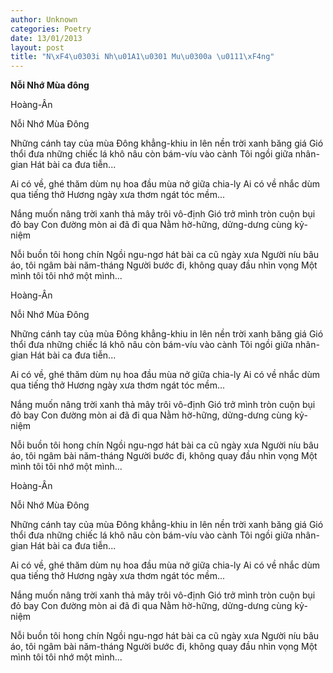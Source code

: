 ```yaml
---
author: Unknown
categories: Poetry
date: 13/01/2013
layout: post
title: "N\xF4\u0303i Nh\u01A1\u0301 Mu\u0300a \u0111\xF4ng"
---
```


**Nỗi Nhớ Mùa đông**

Hoàng-Ân

Nỗi Nhớ Mùa Đông


Những cánh tay của mùa Đông
khẳng-khiu in lên nền trời xanh băng giá
Gió thổi đưa những chiếc lá khô nâu
còn bám-víu vào cành
Tôi ngồi giữa nhân-gian
Hát bài ca đưa tiễn...

Ai có về,
ghé thăm dùm nụ hoa đầu mùa
nở giữa chia-ly
Ai có về nhắc dùm qua tiếng thở
Hương ngày xưa thơm ngát tóc mềm...

Nắng muốn nâng trời xanh
thả mây trôi vô-định
Gió trở mình tròn cuộn bụi đỏ bay
Con đường mòn ai đã đi qua
Nằm hờ-hững, dửng-dưng cùng kỷ-niệm

Nỗi buồn tôi hong chín
Ngồi ngu-ngơ hát bài ca cũ ngày xưa
Người níu bâu áo, tôi ngâm bài năm-tháng
Người bước đi,
không quay đầu nhìn vọng
Một mình tôi
tôi nhớ một mình...

Hoàng-Ân

Nỗi Nhớ Mùa Đông


Những cánh tay của mùa Đông
khẳng-khiu in lên nền trời xanh băng giá
Gió thổi đưa những chiếc lá khô nâu
còn bám-víu vào cành
Tôi ngồi giữa nhân-gian
Hát bài ca đưa tiễn...

Ai có về,
ghé thăm dùm nụ hoa đầu mùa
nở giữa chia-ly
Ai có về nhắc dùm qua tiếng thở
Hương ngày xưa thơm ngát tóc mềm...

Nắng muốn nâng trời xanh
thả mây trôi vô-định
Gió trở mình tròn cuộn bụi đỏ bay
Con đường mòn ai đã đi qua
Nằm hờ-hững, dửng-dưng cùng kỷ-niệm

Nỗi buồn tôi hong chín
Ngồi ngu-ngơ hát bài ca cũ ngày xưa
Người níu bâu áo, tôi ngâm bài năm-tháng
Người bước đi,
không quay đầu nhìn vọng
Một mình tôi
tôi nhớ một mình...

Hoàng-Ân

Nỗi Nhớ Mùa Đông


Những cánh tay của mùa Đông
khẳng-khiu in lên nền trời xanh băng giá
Gió thổi đưa những chiếc lá khô nâu
còn bám-víu vào cành
Tôi ngồi giữa nhân-gian
Hát bài ca đưa tiễn...

Ai có về,
ghé thăm dùm nụ hoa đầu mùa
nở giữa chia-ly
Ai có về nhắc dùm qua tiếng thở
Hương ngày xưa thơm ngát tóc mềm...

Nắng muốn nâng trời xanh
thả mây trôi vô-định
Gió trở mình tròn cuộn bụi đỏ bay
Con đường mòn ai đã đi qua
Nằm hờ-hững, dửng-dưng cùng kỷ-niệm

Nỗi buồn tôi hong chín
Ngồi ngu-ngơ hát bài ca cũ ngày xưa
Người níu bâu áo, tôi ngâm bài năm-tháng
Người bước đi,
không quay đầu nhìn vọng
Một mình tôi
tôi nhớ một mình...
